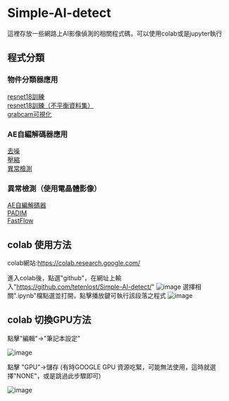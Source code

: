 # Simple-AI-detect

這裡存放一些網路上AI影像偵測的相關程式碼，可以使用colab或是jupyter執行

 ## 程式分類
 ### 物件分類器應用
 [resnet18訓練](https://github.com/tetenlost/Simple-AI-detect/blob/main/resnet18_%E8%A8%93%E7%B7%B4.ipynb)  
[resnet18訓練（不平衡資料集）](https://github.com/tetenlost/Simple-AI-detect/blob/main/resnet18_%E8%A8%93%E7%B7%B4for%E4%B8%8D%E5%B9%B3%E8%A1%A1%E8%A8%93%E7%B7%B4%E8%B3%87%E6%96%99%E9%9B%86.ipynb)  
[grabcam可視化](https://github.com/tetenlost/Simple-AI-detect/blob/main/gradcam%E5%81%B5%E6%B8%AC%E7%B5%90%E6%9E%9C%E5%8F%AF%E8%A6%96%E5%8C%96.ipynb)  
### AE自編解碼器應用
[去噪](https://github.com/tetenlost/Simple-AI-detect/blob/main/AutoEncoder_%E5%8E%BB%E5%99%AA.ipynb)  
[壓縮](https://github.com/tetenlost/Simple-AI-detect/blob/main/AutoEncoder_%E5%A3%93%E7%B8%AE.ipynb)  
[異常檢測](https://github.com/tetenlost/Simple-AI-detect/blob/main/AutoEncoder_%E7%95%B0%E5%B8%B8%E6%AA%A2%E6%B8%AC.ipynb)  
### 異常檢測（使用電晶體影像）  
[AE自編解碼器](https://github.com/tetenlost/Simple-AI-detect/blob/main/AutoEncoder%E7%95%B0%E5%B8%B8%E6%AA%A2%E6%B8%AC%EF%BC%88%E9%9B%BB%E6%99%B6%E9%AB%94%E5%BD%B1%E5%83%8F%EF%BC%89.ipynb)  
[PADIM](https://github.com/tetenlost/Simple-AI-detect/blob/main/PADIM%E7%95%B0%E5%B8%B8%E6%AA%A2%E6%B8%AC_%EF%BC%88%E4%BD%BF%E7%94%A8%E9%9B%BB%E6%99%B6%E9%AB%94%E5%BD%B1%E5%83%8F%EF%BC%89.ipynb)  
[FastFlow](https://github.com/tetenlost/Simple-AI-detect/blob/main/fastflow%E7%95%B0%E5%B8%B8%E6%AA%A2%E6%B8%AC%EF%BC%88%E4%BD%BF%E7%94%A8%E9%9B%BB%E6%99%B6%E9%AB%94%E5%BD%B1%E5%83%8F%EF%BC%89.ipynb)  
##  colab 使用方法

colab網站:https://colab.research.google.com/

進入colab後，點選"github"，在網址上輸入"https://github.com/tetenlost/Simple-AI-detect/"
![image](https://user-images.githubusercontent.com/38835841/215302651-df0edfde-71c0-4538-ab3f-4b2116195c0c.png)
選擇相關".ipynb"檔點選並打開，點擊播放鍵可執行該段落之程式
![image](https://user-images.githubusercontent.com/38835841/215302738-a8bed53b-42d7-41bf-81e1-9c3b52219f12.png)
## colab 切換GPU方法
點擊"編輯"->"筆記本設定"

![image](https://user-images.githubusercontent.com/38835841/215302785-d332a0b1-8b41-48b7-a922-fbc66982da55.png)

點擊 "GPU"->儲存 (有時GOOGLE GPU 資源吃緊，可能無法使用，這時就選擇"NONE"，或是跳過此步驟即可)

![image](https://user-images.githubusercontent.com/38835841/215302823-8331a834-0b5e-49b2-b60a-149b9d6d8342.png)
